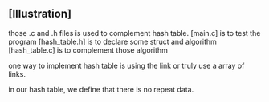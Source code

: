 ## [Illustration]
those .c and .h files is used to complement hash table.
[main.c] is to test the program
[hash_table.h] is to declare some struct and algorithm
[hash_table.c] is to complement those algorithm

one way to implement hash table is using the link or truly use a array of links.

in our hash table, we define that there is no repeat data.